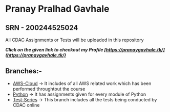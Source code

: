 # Pranay Pralhad Gavhale

## SRN - 200244525024

All CDAC Assignments or Tests will  be uploaded in this repository

***Click on the given link to checkout my Profile [https://pranaygavhale.tk/](https://pranaygavhale.tk/)***

## Branches:-

* [AWS-Cloud](https://github.com/prem1204/Pranay-CDAC/tree/aws-cloud) -> It includes of all AWS related work which has been performed throughtout the course
* [Python](https://github.com/prem1204/Pranay-CDAC/tree/python) -> It has assignments given for every module of Python
* [Test-Series](https://github.com/prem1204/Pranay-CDAC/tree/test-series) -> This branch includes all the tests being conducted by CDAC online

